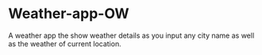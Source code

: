 # Weather-app-OW
A weather app the show weather details as you input any city name as well as the weather of current location.
